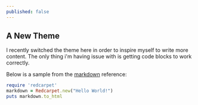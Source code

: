 ```yaml
---
published: false
---
```


## A New Theme

I recently switched the theme here in order to inspire myself to write more content. The only thing i'm having issue with is getting code blocks to work correctly.

Below is a sample from the [markdown](https://help.github.com/articles/github-flavored-markdown) reference:

```ruby
require 'redcarpet'
markdown = Redcarpet.new("Hello World!")
puts markdown.to_html
```


